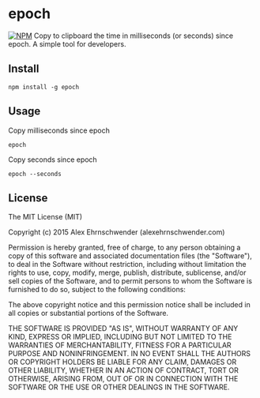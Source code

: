 # epoch
[![NPM](https://nodei.co/npm/epoch.png?downloads=true)](https://nodei.co/npm/epoch/)
Copy to clipboard the time in milliseconds (or seconds) since epoch.  A simple tool for developers.


## Install
    
```shell
npm install -g epoch
```


## Usage
Copy milliseconds since epoch
```shell
epoch
```
    
Copy seconds since epoch
```shell
epoch --seconds
```

## License

The MIT License (MIT)

Copyright (c) 2015 Alex Ehrnschwender (alexehrnschwender.com)

Permission is hereby granted, free of charge, to any person obtaining a copy of
this software and associated documentation files (the "Software"), to deal in
the Software without restriction, including without limitation the rights to
use, copy, modify, merge, publish, distribute, sublicense, and/or sell copies of
the Software, and to permit persons to whom the Software is furnished to do so,
subject to the following conditions:

The above copyright notice and this permission notice shall be included in all
copies or substantial portions of the Software.

THE SOFTWARE IS PROVIDED "AS IS", WITHOUT WARRANTY OF ANY KIND, EXPRESS OR
IMPLIED, INCLUDING BUT NOT LIMITED TO THE WARRANTIES OF MERCHANTABILITY, FITNESS
FOR A PARTICULAR PURPOSE AND NONINFRINGEMENT. IN NO EVENT SHALL THE AUTHORS OR
COPYRIGHT HOLDERS BE LIABLE FOR ANY CLAIM, DAMAGES OR OTHER LIABILITY, WHETHER
IN AN ACTION OF CONTRACT, TORT OR OTHERWISE, ARISING FROM, OUT OF OR IN
CONNECTION WITH THE SOFTWARE OR THE USE OR OTHER DEALINGS IN THE SOFTWARE.

